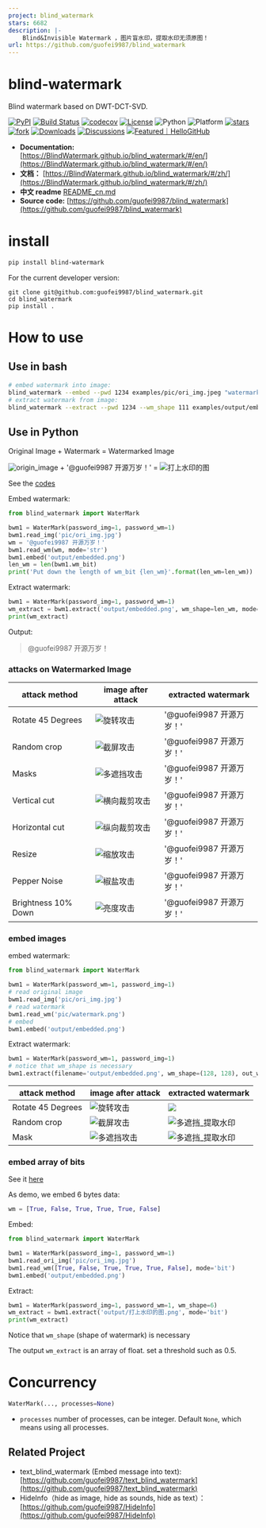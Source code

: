 ```yaml
---
project: blind_watermark
stars: 6682
description: |-
    Blind&Invisible Watermark ，图片盲水印，提取水印无须原图！
url: https://github.com/guofei9987/blind_watermark
---
```





# blind-watermark

Blind watermark based on DWT-DCT-SVD.


[![PyPI](https://img.shields.io/pypi/v/blind_watermark)](https://pypi.org/project/blind_watermark/)
[![Build Status](https://travis-ci.com/guofei9987/blind_watermark.svg?branch=master)](https://travis-ci.com/guofei9987/blind_watermark)
[![codecov](https://codecov.io/gh/guofei9987/blind_watermark/branch/master/graph/badge.svg)](https://codecov.io/gh/guofei9987/blind_watermark)
[![License](https://img.shields.io/pypi/l/blind_watermark.svg)](https://github.com/guofei9987/blind_watermark/blob/master/LICENSE)
![Python](https://img.shields.io/badge/python->=3.5-green.svg)
![Platform](https://img.shields.io/badge/platform-windows%20|%20linux%20|%20macos-green.svg)
[![stars](https://img.shields.io/github/stars/guofei9987/blind_watermark.svg?style=social)](https://github.com/guofei9987/blind_watermark/)
[![fork](https://img.shields.io/github/forks/guofei9987/blind_watermark?style=social)](https://github.com/guofei9987/blind_watermark/fork)
[![Downloads](https://pepy.tech/badge/blind-watermark)](https://pepy.tech/project/blind-watermark)
[![Discussions](https://img.shields.io/badge/discussions-green.svg)](https://github.com/guofei9987/blind_watermark/discussions)
<a href="https://hellogithub.com/repository/guofei9987/blind_watermark" target="_blank"><img src="https://abroad.hellogithub.com/v1/widgets/recommend.svg?rid=3834302ff46a40f188a651ef8bd26ff5&claim_uid=se0WHo8cbiLv2w1&theme=small" alt="Featured｜HelloGitHub" /></a>

- **Documentation:** [https://BlindWatermark.github.io/blind_watermark/#/en/](https://BlindWatermark.github.io/blind_watermark/#/en/)
- **文档：** [https://BlindWatermark.github.io/blind_watermark/#/zh/](https://BlindWatermark.github.io/blind_watermark/#/zh/)  
- **中文 readme** [README_cn.md](README_cn.md)
- **Source code:** [https://github.com/guofei9987/blind_watermark](https://github.com/guofei9987/blind_watermark)



# install
```bash
pip install blind-watermark
```

For the current developer version:
```bach
git clone git@github.com:guofei9987/blind_watermark.git
cd blind_watermark
pip install .
```

# How to use


## Use in bash


```bash
# embed watermark into image:
blind_watermark --embed --pwd 1234 examples/pic/ori_img.jpeg "watermark text" examples/output/embedded.png
# extract watermark from image:
blind_watermark --extract --pwd 1234 --wm_shape 111 examples/output/embedded.png
```



## Use in Python

Original Image + Watermark = Watermarked Image

![origin_image](docs/原图.jpeg) + '@guofei9987 开源万岁！' = ![打上水印的图](docs/打上水印的图.jpg)


See the [codes](/examples/example_str.py)

Embed watermark:
```python
from blind_watermark import WaterMark

bwm1 = WaterMark(password_img=1, password_wm=1)
bwm1.read_img('pic/ori_img.jpg')
wm = '@guofei9987 开源万岁！'
bwm1.read_wm(wm, mode='str')
bwm1.embed('output/embedded.png')
len_wm = len(bwm1.wm_bit)
print('Put down the length of wm_bit {len_wm}'.format(len_wm=len_wm))
```

Extract watermark:
```python
bwm1 = WaterMark(password_img=1, password_wm=1)
wm_extract = bwm1.extract('output/embedded.png', wm_shape=len_wm, mode='str')
print(wm_extract)
```
Output:
>@guofei9987 开源万岁！

### attacks on Watermarked Image


|attack method|image after attack|extracted watermark|
|--|--|--|
|Rotate 45 Degrees|![旋转攻击](docs/旋转攻击.jpg)|'@guofei9987 开源万岁！'|
|Random crop|![截屏攻击](docs/截屏攻击2_还原.jpg)|'@guofei9987 开源万岁！'|
|Masks| ![多遮挡攻击](docs/多遮挡攻击.jpg) |'@guofei9987 开源万岁！'|
|Vertical cut|![横向裁剪攻击](docs/横向裁剪攻击_填补.jpg)|'@guofei9987 开源万岁！'|
|Horizontal cut|![纵向裁剪攻击](docs/纵向裁剪攻击_填补.jpg)|'@guofei9987 开源万岁！'|
|Resize|![缩放攻击](docs/缩放攻击.jpg)|'@guofei9987 开源万岁！'|
|Pepper Noise|![椒盐攻击](docs/椒盐攻击.jpg)|'@guofei9987 开源万岁！'|
|Brightness 10% Down|![亮度攻击](docs/亮度攻击.jpg)|'@guofei9987 开源万岁！'|






### embed images

embed watermark:
```python
from blind_watermark import WaterMark

bwm1 = WaterMark(password_wm=1, password_img=1)
# read original image
bwm1.read_img('pic/ori_img.jpg')
# read watermark
bwm1.read_wm('pic/watermark.png')
# embed
bwm1.embed('output/embedded.png')
```


Extract watermark:
```python
bwm1 = WaterMark(password_wm=1, password_img=1)
# notice that wm_shape is necessary
bwm1.extract(filename='output/embedded.png', wm_shape=(128, 128), out_wm_name='output/extracted.png', )
```


|attack method|image after attack|extracted watermark|
|--|--|--|
|Rotate 45 Degrees|![旋转攻击](docs/旋转攻击.jpg)|![](docs/旋转攻击_提取水印.png)|
|Random crop|![截屏攻击](docs/截屏攻击2_还原.jpg)|![多遮挡_提取水印](docs/多遮挡攻击_提取水印.png)|
|Mask| ![多遮挡攻击](docs/多遮挡攻击.jpg) |![多遮挡_提取水印](docs/多遮挡攻击_提取水印.png)|


### embed array of bits

See it [here](/examples/example_bit.py)


As demo, we embed 6 bytes data:
```python
wm = [True, False, True, True, True, False]
```

Embed:
```python
from blind_watermark import WaterMark

bwm1 = WaterMark(password_img=1, password_wm=1)
bwm1.read_ori_img('pic/ori_img.jpg')
bwm1.read_wm([True, False, True, True, True, False], mode='bit')
bwm1.embed('output/embedded.png')
```

Extract:
```python
bwm1 = WaterMark(password_img=1, password_wm=1, wm_shape=6)
wm_extract = bwm1.extract('output/打上水印的图.png', mode='bit')
print(wm_extract)
```
Notice that `wm_shape` (shape of watermark) is necessary

The output `wm_extract` is an array of float. set a threshold such as 0.5.


# Concurrency

```python
WaterMark(..., processes=None)
```
- `processes` number of processes, can be integer. Default `None`, which means using all processes.  

## Related Project

- text_blind_watermark (Embed message into text): [https://github.com/guofei9987/text_blind_watermark](https://github.com/guofei9987/text_blind_watermark)  
- HideInfo（hide as image, hide as sounds, hide as text）：[https://github.com/guofei9987/HideInfo](https://github.com/guofei9987/HideInfo)

